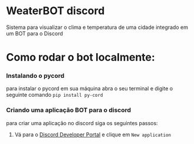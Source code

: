 # WeaterBOT discord
Sistema para visualizar o clima e temperatura de uma cidade integrado em um BOT para o Discord

# Como rodar o bot localmente:

### Instalando o pycord
para instalar o pycord em sua máquina abra o seu terminal e digite o seguinte comando 
```pip install py-cord```

### Criando uma aplicação BOT para o discord
para criar uma aplicação no discord siga os seguintes passos:
1. Vá para o [Discord Developer Portal](https://discord.com/developers/applications) e clique em ```New application```
